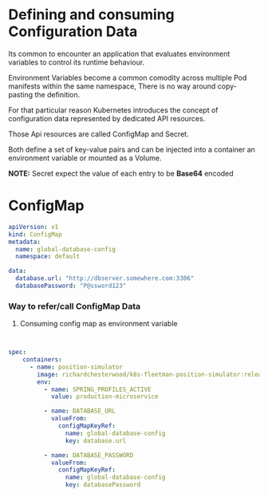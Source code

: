 # Defining and consuming Configuration Data

Its common to encounter an application that evaluates environment variables to control its runtime behaviour.

Environment Variables become a common comodity across multiple Pod manifests within the same namespace, There is no way around copy-pasting the definition.

For that particular reason Kubernetes introduces the concept of configuration data represented by dedicated API resources.

Those Api resources are called ConfigMap and Secret.

Both define a set of key-value pairs and can be injected into a container an environment variable or mounted as a Volume.

**NOTE:** Secret expect the value of each entry to be **Base64** encoded

# ConfigMap

```yaml
apiVersion: v1
kind: ConfigMap
metadata: 
  name: global-database-config
  namespace: default

data:
  database.url: "http://dbserver.somewhere.com:3306"
  databasePassword: "P@ssword123"
  ```

  ### Way to refer/call ConfigMap Data

  1. Consuming config map as environment variable

  ```yaml

  
  spec:
      containers:
        - name: position-simulator
          image: richardchesterwood/k8s-fleetman-position-simulator:release2
          env:
            - name: SPRING_PROFILES_ACTIVE
              value: production-microservice

            - name: DATABASE_URL
              valueFrom:
                configMapKeyRef:
                  name: global-database-config
                  key: database.url

            - name: DATABASE_PASSWORD
              valueFrom:
                configMapKeyRef:
                  name: global-database-config
                  key: databasePassword


  ```
